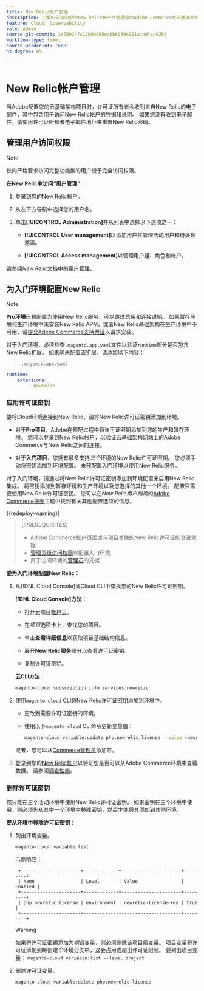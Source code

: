 ```yaml
---
title: New Relic帐户管理
description: 了解如何访问您的New Relic帐户并管理您的Adobe Commerce在云基础架构项目上的访问权限、集成和工具使用。
feature: Cloud, Observability
role: Admin
source-git-commit: 1e789247c12009908eabb6039d951acbdfcc9263
workflow-type: tm+mt
source-wordcount: '660'
ht-degree: 0%

---
```


# New Relic帐户管理

当Adobe配置您的云基础架构项目时，许可证所有者会收到来自New Relic的电子邮件，其中包含用于访问New Relic帐户的凭据和说明。 如果您没有收到电子邮件，请使用许可证所有者电子邮件地址来重置New Relic密码。

## 管理用户访问权限

>[!NOTE]
>
>仅向严格要求访问完整功能集的用户授予完全访问权限。

**在New Relic中访问“用户管理”**：

1. 登录到您的[New Relic帐户](https://login.newrelic.com/login)。

1. 从左下方导航中选择您的用户名。

1. 单击&#x200B;**[!UICONTROL Administration]**&#x200B;并从列表中选择以下选项之一：

   - **[!UICONTROL User management]**&#x200B;以添加用户并管理活动用户和待处理邀请。

   - **[!UICONTROL Access management]**&#x200B;以管理用户组、角色和帐户。

请参阅&#x200B;_New Relic_&#x200B;文档中的[用户管理](https://docs.newrelic.com/docs/accounts/accounts-billing/new-relic-one-user-management/user-management-ui-and-tasks/)。

## 为入门环境配置New Relic

>[!NOTE]
>
>**Pro环境**&#x200B;已预配置为使用New Relic服务，可以跳过启用和连接说明。 如果暂存环境和生产环境中未安装New Relic APM，或者New Relic基础架构在生产环境中不可用，请[提交Adobe Commerce支持票证](https://experienceleague.adobe.com/docs/commerce-knowledge-base/kb/help-center-guide/magento-help-center-user-guide.html#submit-ticket)以请求安装。

对于入门环境，必须检查`.magento.app.yaml`文件以验证`runtime`部分是否包含New Relic扩展。 如果尚未配置该扩展，请添加以下内容：

> `.magento.app.yaml`

```yaml
runtime:
    extensions:
        - newrelic
```

### 应用许可证密钥

要将Cloud环境连接到New Relic，请将New Relic许可证密钥添加到环境。

- 对于&#x200B;**Pro项目**，Adobe在预配过程中将许可证密钥添加到您的生产和暂存环境。 您可以登录到[New Relic帐户](https://login.newrelic.com/login)，以验证云基础架构网站上的Adobe Commerce与New Relic之间的连接。

- 对于&#x200B;**入门项目**，您拥有最多支持&#x200B;_三个_&#x200B;环境的New Relic许可证密钥。 您必须手动将密钥添加到环境配置。 未预配置入门环境以使用New Relic服务。

对于入门环境，请通过将New Relic许可证密钥添加到环境配置来启用New Relic集成。 将密钥添加到暂存环境和生产环境以及您选择的其他一个环境。 配置只需要使用New Relic许可证密钥。 您可以在&#x200B;_New Relic用户指南_&#x200B;的[Adobe Commerce报表](https://experienceleague.adobe.com/docs/commerce-admin/config/general/new-relic-reporting.html)主题中找到有关其他配置选项的信息。

{{redeploy-warning}}

>[!PREREQUISITES]
>
>- Adobe Commerce帐户页面或与项目关联的New Relic许可证的登录凭据
>- [管理员级访问权限](../project/user-access.md)以配置入门环境
>- 用于访问环境的[管理员](https://experienceleague.adobe.com/docs/commerce-admin/systems/user-accounts/permissions.html)的凭据

**要为入门环境配置New Relic**：

1. 从[!DNL Cloud Console]或Cloud CLI中查找您的New Relic许可证密钥。

   **[!DNL Cloud Console]方法**：

   - 打开云项目[帐户页](https://accounts.magento.cloud/user)。

   - 在&#x200B;_项目_&#x200B;选项卡上，查找您的项目。

   - 单击&#x200B;**查看详细信息**&#x200B;以获取项目基础结构信息。

   - 展开&#x200B;**New Relic服务**&#x200B;部分以查看许可证密钥。

   - 复制许可证密钥。

   **云CLI方法**：

   ```bash
   magento-cloud subscription:info services.newrelic
   ```

1. 使用`magento-cloud` CLI将New Relic许可证密钥添加到环境中。

   - 更改到需要许可证密钥的环境。
   - 使用以下`magento-cloud` CLI命令更新变量值：

     ```bash
     magento-cloud variable:update php:newrelic.license --value <newrelic-license-key>
     ```

   或者，您可以从[Commerce管理员](https://experienceleague.adobe.com/docs/commerce-admin/start/reporting/new-relic-reporting.html#step-3%3A-configure-your-store)添加它。

1. 登录到您的[New Relic帐户](https://login.newrelic.com/login)以验证您是否可以从Adobe Commerce环境中查看数据。 请参阅[调查性能](investigate-performance.md)。

### 删除许可证密钥

您只能在三个活动环境中使用New Relic许可证密钥。 如果密钥在三个环境中使用，则必须先从其中一个环境中移除密钥，然后才能将其添加到其他环境。

**要从环境中移除许可证密钥**：

1. 列出环境变量。

   ```bash
   magento-cloud variable:list
   ```

   示例响应：

   ```
    +----------------------+-------------+----------------------+---------+
    | Name                 | Level       | Value                | Enabled |
    +----------------------+-------------+----------------------+---------+
    | php:newrelic.license | environment | newrelic-license-key | true    |
    +----------------------+-------------+----------------------+---------+
   ```

   >[!WARNING]
   >
   >如果将许可证密钥添加为&#x200B;_项目_&#x200B;变量，则必须删除该项目级变量。 项目变量将许可证添加到每创建&#x200B;_个_&#x200B;环境分支中，这会占用或超出许可证限制。 要列出项目变量： `magento-cloud variable:list --level project`

1. 删除许可证变量。

   ```bash
   magento-cloud variable:delete php:newrelic.license
   ```
